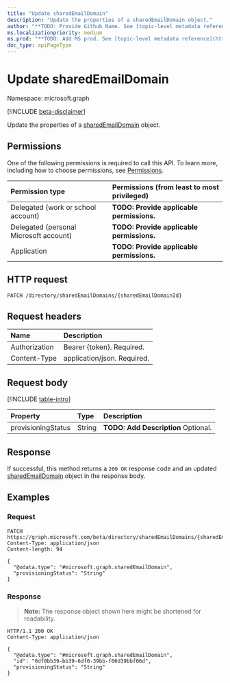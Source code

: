 ```yaml
---
title: "Update sharedEmailDomain"
description: "Update the properties of a sharedEmailDomain object."
author: "**TODO: Provide Github Name. See [topic-level metadata reference](https://msgo.azurewebsites.net/add/document/guidelines/metadata.html#topic-level-metadata)**"
ms.localizationpriority: medium
ms.prod: "**TODO: Add MS prod. See [topic-level metadata reference](https://msgo.azurewebsites.net/add/document/guidelines/metadata.html#topic-level-metadata)**"
doc_type: apiPageType
---
```


# Update sharedEmailDomain
Namespace: microsoft.graph

[!INCLUDE [beta-disclaimer](../../includes/beta-disclaimer.md)]

Update the properties of a [sharedEmailDomain](../resources/sharedemaildomain.md) object.

## Permissions
One of the following permissions is required to call this API. To learn more, including how to choose permissions, see [Permissions](/graph/permissions-reference).

|Permission type|Permissions (from least to most privileged)|
|:---|:---|
|Delegated (work or school account)|**TODO: Provide applicable permissions.**|
|Delegated (personal Microsoft account)|**TODO: Provide applicable permissions.**|
|Application|**TODO: Provide applicable permissions.**|

## HTTP request

<!-- {
  "blockType": "ignored"
}
-->
``` http
PATCH /directory/sharedEmailDomains/{sharedEmailDomainId}
```

## Request headers
|Name|Description|
|:---|:---|
|Authorization|Bearer {token}. Required.|
|Content-Type|application/json. Required.|

## Request body
[!INCLUDE [table-intro](../../includes/update-property-table-intro.md)]


|Property|Type|Description|
|:---|:---|:---|
|provisioningStatus|String|**TODO: Add Description** Optional.|



## Response

If successful, this method returns a `200 OK` response code and an updated [sharedEmailDomain](../resources/sharedemaildomain.md) object in the response body.

## Examples

### Request
<!-- {
  "blockType": "request",
  "name": "update_sharedemaildomain"
}
-->
``` http
PATCH https://graph.microsoft.com/beta/directory/sharedEmailDomains/{sharedEmailDomainId}
Content-Type: application/json
Content-length: 94

{
  "@odata.type": "#microsoft.graph.sharedEmailDomain",
  "provisioningStatus": "String"
}
```


### Response
>**Note:** The response object shown here might be shortened for readability.
<!-- {
  "blockType": "response",
  "truncated": true
}
-->
``` http
HTTP/1.1 200 OK
Content-Type: application/json

{
  "@odata.type": "#microsoft.graph.sharedEmailDomain",
  "id": "6df0bb39-bb39-6df0-39bb-f06d39bbf06d",
  "provisioningStatus": "String"
}
```


